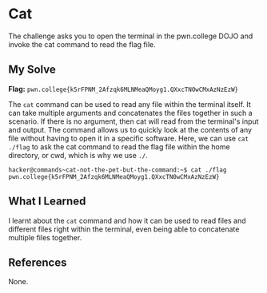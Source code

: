 # Cat
The challenge asks you to open the terminal in the pwn.college DOJO and invoke the cat command to read the flag file.

## My Solve
**Flag:** `pwn.college{k5rFPNM_2Afzqk6MLNMeaQMoyg1.QXxcTN0wCMxAzNzEzW}`

The `cat` command can be used to read any file within the terminal itself. It can take multiple arguments and concatenates the files together in such a scenario. If there is no argument, then cat will read from the terminal's input and output. The command allows us to quickly look at the contents of any file without having to open it in a specific software. Here, we can use `cat ./flag` to ask the cat command to read the flag file within the home directory, or cwd, which is why we use `./`.


```
hacker@commands~cat-not-the-pet-but-the-command:~$ cat ./flag 
pwn.college{k5rFPNM_2Afzqk6MLNMeaQMoyg1.QXxcTN0wCMxAzNzEzW}
```


## What I Learned
I learnt about the `cat` command and how it can be used to read files and different files right within the terminal, even being able to concatenate multiple files together.

## References
None.